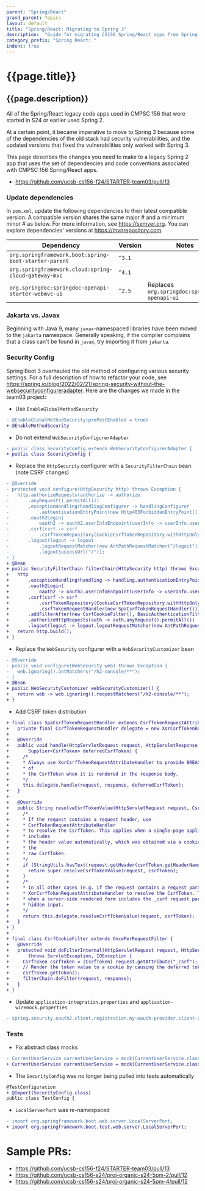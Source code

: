 ```yaml
---
parent: "Spring/React"
grand_parent: Topics
layout: default
title: "Spring/React: Migrating to Spring 3"
description:  "Guide for migrating CS156 Spring/React apps from Spring 2 to Spring 3"
category_prefix: "Spring React: "
indent: true
---
```


# {{page.title}}

## {{page.description}}

All of the Spring/React legacy code apps used in CMPSC 156 that were started in S24 or earlier used Spring 2.

At a certain point, it became imperative to move to Spring 3 because some of the dependencies of the old stack had security vulnerabilities, and the updated versions that fixed the vulnerabilities only worked with Spring 3.

This page describes the changes you need to make to a legacy Spring 2 app that uses the set of dependencies and code conventions associated with CMPSC 156 Spring/React apps.

* <https://github.com/ucsb-cs156-f24/STARTER-team03/pull/13>

### Update dependencies

In `pom.xml`, update the following dependencies to their latest compatible version. A compatible version shares the same major # and a minimum minor # as below. For more information, see <https://semver.org>. You can explore dependencies' versions at <https://mvnrepository.com>.

| Dependency                                            | Version | Notes                                         |
| ----------------------------------------------------- | ------- | --------------------------------------------- |
| `org.springframework.boot:spring-boot-starter-parent` | `^3.1`  |                                               |
| `org.springframework.cloud:spring-cloud-gateway-mvc`  | `^4.1`  |                                               |
| `org.springdoc:springdoc-openapi-starter-webmvc-ui`   | `^2.5`  | Replaces `org.springdoc:springdoc-openapi-ui` |

### Jakarta vs. Javax

Beginning with Java 9, many `javax`-namespaced libraries have been moved to the `jakarta` namespace. Generally speaking, if the compiler complains that a class can't be found in `javax`, try importing it from `jakarta`.

### Security Config

Spring Boot 3 overhauled the old method of configuring various security settings. For a full description of how to refactor your code, see <https://spring.io/blog/2022/02/21/spring-security-without-the-websecurityconfigureradapter>. Here are the changes we made in the team03 project:

- Use `EnableGlobalMethodSecurity`
  
```diff
- @EnableGlobalMethodSecurity(prePostEnabled = true)
+ @EnableMethodSecurity
```

- Do not extend `WebSecurityConfigurerAdapter`

```diff
- public class SecurityConfig extends WebSecurityConfigurerAdapter {
+ public class SecurityConfig {
```

- Replace the `HttpSecurity` configurer with a `SecurityFilterChain` bean (note CSRF changes)

```diff
- @Override
- protected void configure(HttpSecurity http) throws Exception {
-   http.authorizeRequests(authorize -> authorize
-       .anyRequest().permitAll())
-       .exceptionHandling(handlingConfigurer -> handlingConfigurer
-           .authenticationEntryPoint(new Http403ForbiddenEntryPoint()))
-       .oauth2Login(
-           oauth2 -> oauth2.userInfoEndpoint(userInfo -> userInfo.userAuthoritiesMapper(this.userAuthoritiesMapper())))
-       .csrf(csrf -> csrf
-           .csrfTokenRepository(CookieCsrfTokenRepository.withHttpOnlyFalse()))
-       .logout(logout -> logout
-           .logoutRequestMatcher(new AntPathRequestMatcher("/logout"))
-           .logoutSuccessUrl("/"));
- }
+ @Bean
+ public SecurityFilterChain filterChain(HttpSecurity http) throws Exception {
+   http
+       .exceptionHandling(handling -> handling.authenticationEntryPoint(new Http403ForbiddenEntryPoint()))
+       .oauth2Login(
+           oauth2 -> oauth2.userInfoEndpoint(userInfo -> userInfo.userAuthoritiesMapper(this.userAuthoritiesMapper())))
+       .csrf(csrf -> csrf
+           .csrfTokenRepository(CookieCsrfTokenRepository.withHttpOnlyFalse())
+           .csrfTokenRequestHandler(new SpaCsrfTokenRequestHandler()))
+       .addFilterAfter(new CsrfCookieFilter(), BasicAuthenticationFilter.class)
+       .authorizeHttpRequests(auth -> auth.anyRequest().permitAll())
+       .logout(logout -> logout.logoutRequestMatcher(new AntPathRequestMatcher("/logout")).logoutSuccessUrl("/"));
+   return http.build();
+ }
```

- Replace the `WebSecurity` configurer with a `WebSecurityCustomizer` bean

```diff
- @Override
- public void configure(WebSecurity web) throws Exception {
-   web.ignoring().antMatchers("/h2-console/**");
- }
+ @Bean
+ public WebSecurityCustomizer webSecurityCustomizer() {
+   return web -> web.ignoring().requestMatchers("/h2-console/**");
+ }
```

- Add CSRF token distribution

```diff
+ final class SpaCsrfTokenRequestHandler extends CsrfTokenRequestAttributeHandler {
+   private final CsrfTokenRequestHandler delegate = new XorCsrfTokenRequestAttributeHandler();
+ 
+   @Override
+   public void handle(HttpServletRequest request, HttpServletResponse response,
+       Supplier<CsrfToken> deferredCsrfToken) {
+     /*
+     * Always use XorCsrfTokenRequestAttributeHandler to provide BREACH protection
+     * of
+     * the CsrfToken when it is rendered in the response body.
+     */
+     this.delegate.handle(request, response, deferredCsrfToken);
+   }
+ 
+   @Override
+   public String resolveCsrfTokenValue(HttpServletRequest request, CsrfToken csrfToken) {
+     /*
+     * If the request contains a request header, use
+     * CsrfTokenRequestAttributeHandler
+     * to resolve the CsrfToken. This applies when a single-page application
+     * includes
+     * the header value automatically, which was obtained via a cookie containing
+     * the
+     * raw CsrfToken.
+     */
+     if (StringUtils.hasText(request.getHeader(csrfToken.getHeaderName()))) {
+       return super.resolveCsrfTokenValue(request, csrfToken);
+     }
+     /*
+     * In all other cases (e.g. if the request contains a request parameter), use
+     * XorCsrfTokenRequestAttributeHandler to resolve the CsrfToken. This applies
+     * when a server-side rendered form includes the _csrf request parameter as a
+     * hidden input.
+     */
+     return this.delegate.resolveCsrfTokenValue(request, csrfToken);
+   }
+ }
+ 
+ final class CsrfCookieFilter extends OncePerRequestFilter {
+   @Override
+   protected void doFilterInternal(HttpServletRequest request, HttpServletResponse response, FilterChain filterChain)
+       throws ServletException, IOException {
+     CsrfToken csrfToken = (CsrfToken) request.getAttribute("_csrf");
+     // Render the token value to a cookie by causing the deferred token to be loaded
+     csrfToken.getToken();
+     filterChain.doFilter(request, response);
+   }
+ }
```

- Update `application-integration.properties` and `application-wiremock.properties`

```diff
- spring.security.oauth2.client.registration.my-oauth-provider.client-authentication-method=basic
```

### Tests

- Fix abstract class mocks

```diff
- CurrentUserService currentUserService = mock(CurrentUserService.class);
+ CurrentUserService currentUserService = mock(CurrentUserService.class, Answers.CALLS_REAL_METHODS);
```

- The `SecurityConfig` was no longer being pulled into tests automatically

```diff
@TestConfiguration
+ @Import(SecurityConfig.class)
public class TestConfig {
```

- `LocalServerPort` was re-namespaced

```diff
- import org.springframework.boot.web.server.LocalServerPort;
+ import org.springframework.boot.test.web.server.LocalServerPort;
```



# Sample PRs:

* <https://github.com/ucsb-cs156-f24/STARTER-team03/pull/13>
* <https://github.com/ucsb-cs156-s24/proj-organic-s24-5pm-2/pull/12>
* <https://github.com/ucsb-cs156-s24/proj-organic-s24-5pm-4/pull/12>
